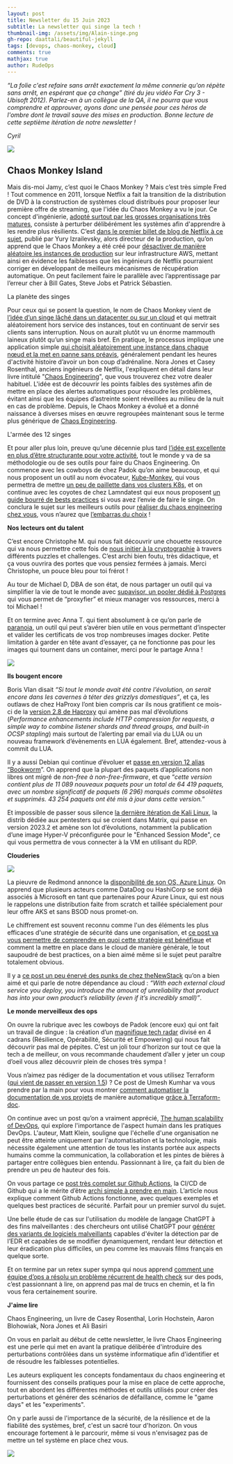 ```yaml
---
layout: post
title: Newsletter du 15 Juin 2023
subtitle: La newsletter qui singe la tech !		
thumbnail-img: /assets/img/Alain-singe.png
gh-repo: daattali/beautiful-jekyll
tags: [devops, chaos-monkey, cloud]
comments: true
mathjax: true
author: RudeOps
---
```



_“La folie c'est refaire sans arrêt exactement la même connerie qu'on répète sans arrêt, en espérant que ça change” (tiré du jeu vidéo Far Cry 3 - Ubisoft 2012). Parlez-en à un collègue de la QA, il ne pourra que vous comprendre et approuver, ayons donc une pensée pour ces héros de l'ombre dont le travail sauve des mises en production. Bonne lecture de cette septième itération de notre newsletter !_

_Cyril_

![](https://storage.mlcdn.com/account_image/325165/WVYwgAeEfAvwJKh8kowsB0U8NJEZlfpuRlrN7I5j.png)

## Chaos Monkey Island

Mais dis-moi Jamy, c’est quoi le Chaos Monkey ? Mais c’est très simple Fred ! Tout commence en 2011, lorsque Netflix a fait la transition de la distribution de DVD à la construction de systèmes cloud distribués pour proposer leur première offre de streaming, que l'idée du Chaos Monkey a vu le jour. Ce concept d'ingénierie,  [adopté surtout par les grosses organisations très matures](https://www.harness.io/blog/chaos-engineering-tools#:~:text=Top%20tech%20organizations%20such%20as,internal%20systematic%20behavior%20and%20flaws.), consiste à perturber délibérément les systèmes afin d'apprendre à les rendre plus résilients. C’est  [dans le premier billet de blog de Netflix à ce sujet](https://netflixtechblog.com/the-netflix-simian-army-16e57fbab116), publié par Yury Izrailevsky, alors directeur de la production, qu’on apprend que le Chaos Monkey a été créé pour  [désactiver de manière aléatoire les instances de production](https://netflix.github.io/chaosmonkey/)  sur leur infrastructure AWS, mettant ainsi en évidence les faiblesses que les ingénieurs de Netflix pourraient corriger en développant de meilleurs mécanismes de récupération automatique. On peut facilement faire le parallèle avec l’apprentissage par l’erreur cher à Bill Gates, Steve Jobs et Patrick Sébastien.

La planète des singes

Pour ceux qui se posent la question, le nom de Chaos Monkey vient de  [l’idée d’un singe lâché dans un datacenter ou sur un cloud](https://www.techtarget.com/whatis/definition/Chaos-Monkey#:~:text=According%20to%20the%20developers%2C%20Chaos,loose%20in%20a%20data%20center.)  et qui mettrait aléatoirement hors service des instances, tout en continuant de servir ses clients sans interruption. Nous on aurait plutôt vu un énorme mammouth laineux plutôt qu’un singe mais bref. En pratique, le processus implique une application simple  [qui choisit aléatoirement une instance dans chaque nœud et la met en panne sans préavis](https://netflix.github.io/chaosmonkey/How-to-deploy/), généralement pendant les heures d'activité histoire d’avoir un bon coup d’adrénaline. Nora Jones et Casey Rosenthal, anciens ingénieurs de Netflix, l'expliquent en détail dans leur livre intitulé "[Chaos Engineering](https://www.oreilly.com/library/view/chaos-engineering/9781491988459/)", que vous trouverez chez votre dealer habituel. L'idée est de découvrir les points faibles des systèmes afin de mettre en place des alertes automatiques pour résoudre les problèmes, évitant ainsi que les équipes d’astreinte soient réveillées au milieu de la nuit en cas de problème. Depuis, le Chaos Monkey a évolué et a donné naissance à diverses mises en œuvre regroupées maintenant sous le terme plus générique de  [Chaos Engineering](https://principlesofchaos.org/).

L'armée des 12 singes

Et pour aller plus loin, preuve qu’une décennie plus tard  [l’idée est excellente en plus d’être structurante pour votre activité](https://medium.com/seek-blog/creating-chaos-the-importance-of-chaos-engineering-8121443fa2f), tout le monde y va de sa méthodologie ou de ses outils pour faire du Chaos Engineering. On commence avec les cowboys de chez Padok qu’on aime beaucoup, et qui nous proposent un outil au nom évocateur,  [Kube-Monkey](https://www.padok.fr/en/blog/kube-monkey-kubernetes), qui vous permettra de mettre  [un peu de paillette dans vos clusters K8s](https://github.com/asobti/Kube-monkey), et on continue avec les coyotes de chez Lamndatest qui eux nous proposent  [un guide bourré de bests practices](https://www.lambdatest.com/learning-hub/chaos-engineering-tutorial)  si vous avez l’envie de faire le singe. On conclura le sujet sur les meilleurs outils pour  [réaliser du chaos engineering chez vous](https://www.harness.io/blog/chaos-engineering-tools), vous n’aurez que  [l’embarras du choix](https://blog.palark.com/chaos-engineering-in-kubernetes-open-source-tools/)  !  

**Nos lecteurs ont du talent**

C’est encore Christophe M. qui nous fait découvrir une chouette ressource qui va nous permettre cette fois de  [nous initier à la cryptographie](https://cryptohack.org/)  à travers différents puzzles et challenges. C’est archi bien foutu, très didactique, et ça vous ouvrira des portes que vous pensiez fermées à jamais. Merci Christophe, un pouce bleu pour toi frérot !

Au tour de Michael D, DBA de son état, de nous partager un outil qui va simplifier la vie de tout le monde avec  [supavisor, un pooler dédié à Postgres](https://github.com/supabase/supavisor)  qui vous permet de “proxyfier” et mieux manager vos ressources, merci à toi Michael !

Et on termine avec Anna T. qui tient absolument à ce qu’on parle de  [paranoia](https://github.com/jetstack/paranoia), un outil qui peut s’avérer bien utile en vous permettant d’inspecter et valider les certificats de vos trop nombreuses images docker. Petite limitation à garder en tête avant d’essayer, ça ne fonctionne pas pour les images qui tournent dans un container, merci pour le partage Anna !

![](https://storage.mlcdn.com/account_image/325165/aemQQ4esXNJm6j8Ur0fXz5FciCNIaubetglVNpu3.png)

**Ils bougent encore**

Boris VIan disait  _“Si tout le monde avait été contre l'évolution, on serait encore dans les cavernes à téter des grizzlys domestiques”_, et ça, les outlaws de chez HaProxy l’ont bien compris car ils nous gratifient ce mois-ci de la  [version 2.8 de Haproxy](https://www.haproxy.com/blog/announcing-haproxy-2-8)  qui amène pas mal d’évolutions (_Performance enhancements include HTTP compression for requests, a simple way to combine listener shards and thread groups, and built-in OCSP stapling_) mais surtout de l’alerting par email via du LUA ou un nouveau framework d’évènements en LUA également. Bref, attendez-vous à commit du LUA.

Il y a aussi Debian qui continue d’évoluer et  [passe en version 12 alias “Bookworm](https://www.debian.org/News/2023/20230610.fr.html)”. On apprend que la plupart des paquets d’applications non libres ont migré de  _non-free à non-free-firmware_, et que “_cette version contient plus de 11 089 nouveaux paquets pour un total_  _de 64 419 paquets, avec un nombre significatif de paquets (6 296) marqués comme obsolètes et supprimés. 43 254 paquets ont été mis à jour dans cette version._”

Et impossible de passer sous silence  [la dernière itération de Kali Linux](https://www.bleepingcomputer.com/news/security/kali-linux-20232-released-with-13-new-tools-pre-built-hyperv-image/), la distrib dédiée aux pentesters qui se croient dans Matrix, qui passe en version 2023.2 et amène son lot d’évolutions, notamment la publication d’une image Hyper-V préconfigurée pour le "Enhanced Session Mode", ce qui vous permettra de vous connecter à la VM en utilisant du RDP.  

**Clouderies**

![](https://storage.mlcdn.com/account_image/325165/i47xEy8IypUX1LWnYQgzcyPBn2rIZoSKGy3GzBgq.png)

La pieuvre de Redmond annonce la  [disponibilité de son OS, Azure Linux](https://www.techradar.com/news/microsoft-reveals-azure-linux-is-available-now). On apprend que plusieurs acteurs comme DataDog ou HashiCorp se sont déjà associés à Microsoft en tant que partenaires pour Azure Linux, qui est nous le rappelons une distribution faite from scratch et taillée spécialement pour leur offre AKS et sans BSOD nous promet-on.

Le chiffrement est souvent reconnu comme l'un des éléments les plus efficaces d'une stratégie de sécurité dans une organisation, et  [ce post va vous permettre de comprendre en quoi cette stratégie est bénéfique](https://learn.g2.com/cloud-encryption)  et comment la mettre en place dans le cloud de manière générale, le tout saupoudré de best practices, on a bien aimé même si le sujet peut paraître totalement obvious.

Il y a  [ce post un peu énervé des punks de chez theNewStack](https://thenewstack.io/cloud-dependencies-need-to-stop-f-ing-us-when-they-go-down/)  qu’on a bien aimé et qui parle de notre dépendance au cloud :  _“With each external cloud service you deploy, you introduce the amount of unreliability that product has into your own product’s reliability (even if it’s incredibly small)”_.  

**Le monde merveilleux des ops**

On ouvre la rubrique avec les cowboys de Padok (encore eux) qui ont fait un travail de dingue : la création d’un  [magnifique tech radar](https://www.padok.fr/tech-radar)  divisé en 4 cadrans (Résilience, Opérabilité, Sécurité et Empowering) qui nous fait découvrir pas mal de pépites. C’est un joli tour d’horizon sur tout ce que la tech a de meilleur, on vous recommande chaudement d’aller y jeter un coup d’oeil vous allez découvrir plein de choses très sympa !

Vous n’aimez pas rédiger de la documentation et vous utilisez Terraform ([qui vient de passer en version 1.5](https://github.com/hashicorp/terraform/releases)) ? Ce post de Umesh Kumhar va vous prendre par la main pour vous montrer  [comment automatiser la documentation de vos projets](https://medium.com/google-cloud/automate-terraform-documentation-like-a-pro-ed3e19998808)  de manière automatique  [grâce à Terraform-doc](https://terraform-docs.io/).

On continue avec un post qu’on a vraiment apprécié,  [The human scalability of DevOps](https://medium.com/@mattklein123/the-human-scalability-of-devops-e36c37d3db6a), qui explore l'importance de l'aspect humain dans les pratiques DevOps. L'auteur, Matt Klein, souligne que l'échelle d'une organisation ne peut être atteinte uniquement par l'automatisation et la technologie, mais nécessite également une attention de tous les instants portée aux aspects humains comme la communication, la collaboration et les pintes de bières à partager entre collègues bien entendu. Passionnant à lire, ça fait du bien de prendre un peu de hauteur des fois.

On vous partage ce  [post très complet sur Github Actions](https://www.infoworld.com/article/3698188/what-is-github-actions-automated-cicd-for-github.html), la CI/CD de Github qui a le mérite d’être  [archi simple à prendre en main](https://docs.github.com/fr/actions). L’article nous explique comment Github Actions fonctionne, avec quelques exemples et quelques best practices de sécurité. Parfait pour un premier survol du sujet.

Une belle étude de cas sur l'utilisation du modèle de langage ChatGPT à des fins malveillantes : des chercheurs ont utilisé ChatGPT pour  [générer des variants de logiciels malveillants](https://www.csoonline.com/article/3698516/chatgpt-creates-mutating-malware-that-evades-detection-by-edr.html)  capables d'éviter la détection par de l’EDR et capables de se modifier dynamiquement, rendant leur détection et leur éradication plus difficiles, un peu comme les mauvais films français en quelque sorte.

Et on termine par un retex super sympa qui nous apprend  [comment une équipe d’ops a résolu un problème récurrent de health check](https://medium.com/pipedrive-engineering/solving-the-mystery-of-pods-health-checks-failures-in-kubernetes-55b375493d03)  sur des pods, c’est passionnant à lire, on apprend pas mal de trucs en chemin, et la fin vous fera certainement sourire.  

**J'aime lire**

Chaos Engineering, un livre de Casey Rosenthal, Lorin Hochstein, Aaron Blohowiak, Nora Jones et Ali Basiri

On vous en parlait au début de cette newsletter, le livre Chaos Engineering est une perle qui met en avant la pratique délibérée d'introduire des perturbations contrôlées dans un système informatique afin d'identifier et de résoudre les faiblesses potentielles.

Les auteurs expliquent les concepts fondamentaux du chaos engineering et fournissent des conseils pratiques pour la mise en place de cette approche, tout en abordent les différentes méthodes et outils utilisés pour créer des perturbations et générer des scénarios de défaillance, comme le "game days" et les "experiments".

On y parle aussi de l'importance de la sécurité, de la résilience et de la fiabilité des systèmes, bref, c'est un sacré tour d'horizon. On vous encourage fortement à le parcourir, même si vous n'envisagez pas de mettre un tel système en place chez vous.

![](https://storage.mlcdn.com/account_image/325165/rvenYEkPDSOIt0Xv4AhoNwm06y2lmHVAHucYRoXe.png)